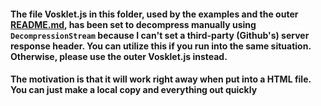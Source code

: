 #### The file Vosklet.js in this folder, used by the examples and the outer [README.md](../README.md), has been set to decompress manually using ```DecompressionStream``` because I can't set a third-party (Github's) server response header. You can utilize this if you run into the same situation. Otherwise, please use the outer Vosklet.js instead. 

#### The motivation is that it will work right away when put into a HTML file. You can just make a local copy and everything out quickly